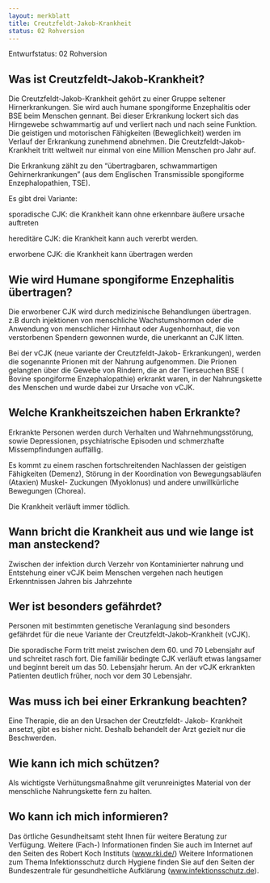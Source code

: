 ```yaml
---
layout: merkblatt
title: Creutzfeldt-Jakob-Krankheit
status: 02 Rohversion
---
```

Entwurfstatus: 02 Rohversion
 
## Was ist Creutzfeldt-Jakob-Krankheit?

Die Creutzfeldt-Jakob-Krankheit gehört zu einer Gruppe seltener
Hirnerkrankungen. Sie wird auch humane spongiforme Enzephalitis oder BSE
beim Menschen gennant. Bei dieser Erkrankung lockert sich das Hirngewebe
schwammartig auf und verliert nach und nach seine Funktion. Die
geistigen und motorischen Fähigkeiten (Beweglichkeit) werden im Verlauf
der Erkrankung zunehmend abnehmen. Die Creutzfeldt-Jakob-Krankheit tritt
weltweit nur einmal von eine Million Menschen pro Jahr auf.

Die Erkrankung zählt zu den “übertragbaren, schwammartigen
Gehirnerkrankungen” (aus dem Englischen Transmissible spongiforme
Enzephalopathien, TSE).

Es gibt drei Variante:

sporadische CJK: die Krankheit kann ohne erkennbare äußere ursache
auftreten

hereditäre CJK: die Krankheit kann auch vererbt werden.

erworbene CJK: die Krankheit kann übertragen werden

## Wie wird Humane spongiforme Enzephalitis übertragen?

Die erworbener CJK wird durch medizinische Behandlungen übertragen. z.B
durch injektionen von menschliche Wachstumshormon oder die Anwendung von
menschlicher Hirnhaut oder Augenhornhaut, die von verstorbenen Spendern
gewonnen wurde, die unerkannt an CJK litten.

Bei der vCJK (neue variante der Creutzfeldt-Jakob- Erkrankungen), werden
die sogenannte Prionen mit der Nahrung aufgenommen. Die Prionen
gelangten über die Gewebe von Rindern, die an der Tierseuchen BSE (
Bovine spongiforme Enzephalopathie) erkrankt waren, in der Nahrungskette
des Menschen und wurde dabei zur Ursache von vCJK.

## Welche Krankheitszeichen haben Erkrankte?

Erkrankte Personen werden durch Verhalten und Wahrnehmungsstörung, sowie
Depressionen, psychiatrische Episoden und schmerzhafte Missempfindungen
auffällig.

Es kommt zu einem raschen fortschreitenden Nachlassen der geistigen
Fähigkeiten (Demenz), Störung in der Koordination von Bewegungsabläufen
(Ataxien) Muskel- Zuckungen (Myoklonus) und andere unwillkürliche
Bewegungen (Chorea).

Die Krankheit verläuft immer tödlich.

## Wann bricht die Krankheit aus und wie lange ist man ansteckend?

Zwischen der infektion durch Verzehr von Kontaminierter nahrung und
Entstehung einer vCJK beim Menschen vergehen nach heutigen Erkenntnissen
Jahren bis Jahrzehnte

## Wer ist besonders gefährdet?

Personen mit bestimmten genetische Veranlagung sind besonders gefährdet
für die neue Variante der Creutzfeldt-Jakob-Krankheit (vCJK).

Die sporadische Form tritt meist zwischen dem 60. und 70 Lebensjahr auf
und schreitet rasch fort. Die familiär bedingte CJK verläuft etwas
langsamer und beginnt bereit um das 50. Lebensjahr herum. An der vCJK
erkrankten Patienten deutlich früher, noch vor dem 30 Lebensjahr.

## Was muss ich bei einer Erkrankung beachten?

Eine Therapie, die an den Ursachen der Creutzfeldt- Jakob- Krankheit
ansetzt, gibt es bisher nicht. Deshalb behandelt der Arzt gezielt nur
die Beschwerden.

## Wie kann ich mich schützen?

Als wichtigste Verhütungsmaßnahme gilt verunreinigtes Material von der
menschliche Nahrungskette fern zu halten.

## Wo kann ich mich informieren?

Das örtliche Gesundheitsamt steht Ihnen für weitere Beratung zur
Verfügung. Weitere (Fach-) Informationen finden Sie auch im Internet
auf den Seiten des Robert Koch Instituts
([<span class="underline">www.rki.de/</span>](http://www.rki.de/))
Weitere Informationen zum Thema Infektionsschutz durch Hygiene finden
Sie auf den Seiten der Bundeszentrale für gesundheitliche Aufklärung
(www.infektionsschutz.de).
